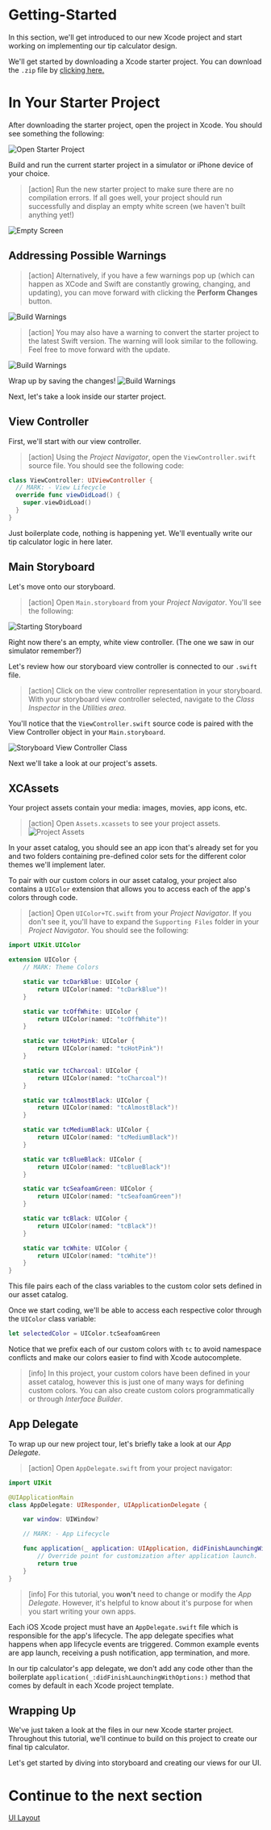 # Getting-Started

In this section, we'll get introduced to our new Xcode project and start working on implementing our tip calculator design.

We'll get started by downloading a Xcode starter project. You can download the `.zip` file by [clicking here.](https://github.com/ocwang/TipCalculatorStarter/archive/master.zip)

# In Your Starter Project

After downloading the starter project, open the project in Xcode. You should see something the following:

![Open Starter Project](assets/open_starter_project.png)

Build and run the current starter project in a simulator or iPhone device of your choice.

> [action] Run the new starter project to make sure there are no compilation errors. If all goes well, your project should run successfully and display an empty white screen (we haven't built anything yet!)
>

![Empty Screen](assets/white_screen.png)

## Addressing Possible Warnings 

> [action]
Alternatively, if you have a few warnings pop up (which can happen as XCode and Swift are constantly growing, changing, and updating), you can move forward with clicking the **Perform Changes** button. 
>
![Build Warnings](assets/00_build_warnings.png)

> [action] You may also have a warning to convert the starter project to the latest Swift version. The warning will look similar to the following. Feel free to move forward with the update. 

![Build Warnings](assets/01_conversion_warning.png)

Wrap up by saving the changes! 
![Build Warnings](assets/03_finish_warnings.png)

Next, let's take a look inside our starter project.

## View Controller

<!-- TODO: considering adding a section about directory layout? -->

First, we'll start with our view controller.

> [action] Using the _Project Navigator_, open the `ViewController.swift` source file. You should see the following code:

```Swift
class ViewController: UIViewController {
  // MARK: - View Lifecycle
  override func viewDidLoad() {
    super.viewDidLoad()
  }
}
```

Just boilerplate code, nothing is happening yet. We'll eventually write our tip calculator logic in here later.

## Main Storyboard

Let's move onto our storyboard.

> [action] Open `Main.storyboard` from your _Project Navigator_. You'll see the following:

![Starting Storyboard](assets/starting_storyboard.png)

Right now there's an empty, white view controller. (The one we saw in our simulator remember?)

Let's review how our storyboard view controller is connected to our `.swift` file.

> [action] Click on the view controller representation in your storyboard. With your storyboard view controller selected, navigate to the _Class Inspector_ in the _Utilities area_.

You'll notice that the `ViewController.swift` source code is paired with the View Controller object in your `Main.storyboard`.

![Storyboard View Controller Class](assets/storyboard_vc_class.png)

Next we'll take a look at our project's assets.

## XCAssets

Your project assets contain your media: images, movies, app icons, etc.

> [action] Open `Assets.xcassets` to see your project assets. ![Project Assets](assets/project_assets.png)

In your asset catalog, you should see an app icon that's already set for you and two folders containing pre-defined color sets for the different color themes we'll implement later.

To pair with our custom colors in our asset catalog, your project also contains a `UIColor` extension that allows you to access each of the app's colors through code.

> [action] Open `UIColor+TC.swift` from your _Project Navigator_. If you don't see it, you'll have to expand the `Supporting Files` folder in your _Project Navigator_. You should see the following:

```Swift
import UIKit.UIColor

extension UIColor {
    // MARK: Theme Colors

    static var tcDarkBlue: UIColor {
        return UIColor(named: "tcDarkBlue")!
    }

    static var tcOffWhite: UIColor {
        return UIColor(named: "tcOffWhite")!
    }

    static var tcHotPink: UIColor {
        return UIColor(named: "tcHotPink")!
    }

    static var tcCharcoal: UIColor {
        return UIColor(named: "tcCharcoal")!
    }

    static var tcAlmostBlack: UIColor {
        return UIColor(named: "tcAlmostBlack")!
    }

    static var tcMediumBlack: UIColor {
        return UIColor(named: "tcMediumBlack")!
    }

    static var tcBlueBlack: UIColor {
        return UIColor(named: "tcBlueBlack")!
    }

    static var tcSeafoamGreen: UIColor {
        return UIColor(named: "tcSeafoamGreen")!
    }

    static var tcBlack: UIColor {
        return UIColor(named: "tcBlack")!
    }

    static var tcWhite: UIColor {
        return UIColor(named: "tcWhite")!
    }
}
```

This file pairs each of the class variables to the custom color sets defined in our asset catalog.

Once we start coding, we'll be able to access each respective color through the `UIColor` class variable:

```Swift
let selectedColor = UIColor.tcSeafoamGreen
```

Notice that we prefix each of our custom colors with `tc` to avoid namespace conflicts and make our colors easier to find with Xcode autocomplete.

> [info] In this project, your custom colors have been defined in your asset catalog, however this is just one of many ways for defining custom colors. You can also create custom colors programmatically or through _Interface Builder_.

## App Delegate

To wrap up our new project tour, let's briefly take a look at our _App Delegate_.

> [action] Open `AppDelegate.swift` from your project navigator:

```Swift
import UIKit

@UIApplicationMain
class AppDelegate: UIResponder, UIApplicationDelegate {

    var window: UIWindow?

    // MARK: - App Lifecycle

    func application(_ application: UIApplication, didFinishLaunchingWithOptions launchOptions: [UIApplicationLaunchOptionsKey: Any]?) -> Bool {
        // Override point for customization after application launch.
        return true
    }
}
```

<!-- break -->

> [info] For this tutorial, you **won't** need to change or modify the _App Delegate_. However, it's helpful to know about it's purpose for when you start writing your own apps.

Each iOS Xcode project must have an `AppDelegate.swift` file which is responsible for the app's lifecycle. The app delegate specifies what happens when app lifecycle events are triggered. Common example events are app launch, receiving a push notification, app termination, and more.

In our tip calculator's app delegate, we don't add any code other than the boilerplate `application(_:didFinishLaunchingWithOptions:)` method that comes by default in each Xcode project template.

## Wrapping Up

We've just taken a look at the files in our new Xcode starter project. Throughout this tutorial, we'll continue to build on this project to create our final tip calculator.

Let's get started by diving into storyboard and creating our views for our UI.

# Continue to the next section

[UI Layout](../P3-UI-Layout)
